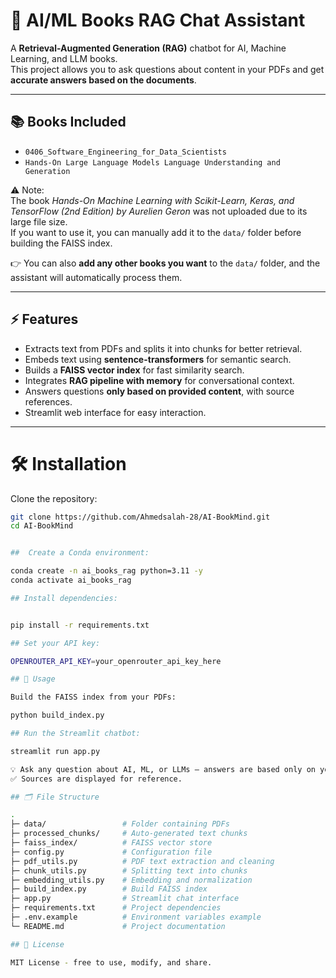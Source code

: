 # 💬 AI/ML Books RAG Chat Assistant

A **Retrieval-Augmented Generation (RAG)** chatbot for AI, Machine Learning, and LLM books.  
This project allows you to ask questions about content in your PDFs and get **accurate answers based on the documents**.

---

## 📚 Books Included

- `0406_Software_Engineering_for_Data_Scientists`  
- `Hands-On Large Language Models Language Understanding and Generation`  

⚠️ Note:  
The book *Hands-On Machine Learning with Scikit-Learn, Keras, and TensorFlow (2nd Edition) by Aurelien Geron* was not uploaded due to its large file size.  
If you want to use it, you can manually add it to the `data/` folder before building the FAISS index.  

👉 You can also **add any other books you want** to the `data/` folder, and the assistant will automatically process them.


---

## ⚡ Features

- Extracts text from PDFs and splits it into chunks for better retrieval.
- Embeds text using **sentence-transformers** for semantic search.
- Builds a **FAISS vector index** for fast similarity search.
- Integrates **RAG pipeline with memory** for conversational context.
- Answers questions **only based on provided content**, with source references.
- Streamlit web interface for easy interaction.

---

# 🛠 Installation  

Clone the repository:  

```bash
git clone https://github.com/Ahmedsalah-28/AI-BookMind.git
cd AI-BookMind


##  Create a Conda environment:

conda create -n ai_books_rag python=3.11 -y
conda activate ai_books_rag

## Install dependencies:


pip install -r requirements.txt

## Set your API key:

OPENROUTER_API_KEY=your_openrouter_api_key_here

## 🚀 Usage

Build the FAISS index from your PDFs:

python build_index.py

## Run the Streamlit chatbot:

streamlit run app.py

💡 Ask any question about AI, ML, or LLMs — answers are based only on your PDF content.
✅ Sources are displayed for reference.

## 🗂 File Structure

.
├─ data/                 # Folder containing PDFs
├─ processed_chunks/     # Auto-generated text chunks
├─ faiss_index/          # FAISS vector store
├─ config.py             # Configuration file
├─ pdf_utils.py          # PDF text extraction and cleaning
├─ chunk_utils.py        # Splitting text into chunks
├─ embedding_utils.py    # Embedding and normalization
├─ build_index.py        # Build FAISS index
├─ app.py                # Streamlit chat interface
├─ requirements.txt      # Project dependencies
├─ .env.example          # Environment variables example
└─ README.md             # Project documentation

## 📜 License

MIT License - free to use, modify, and share.


